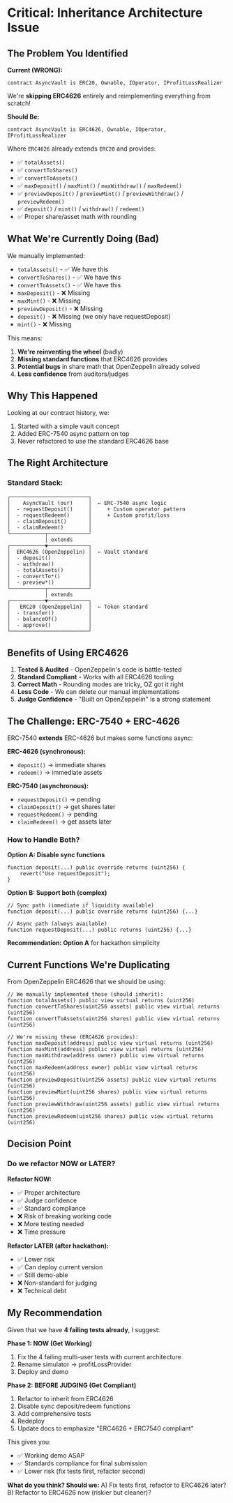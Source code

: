 # Critical: Inheritance Architecture Issue

## The Problem You Identified

**Current (WRONG):**
```solidity
contract AsyncVault is ERC20, Ownable, IOperator, IProfitLossRealizer
```

We're **skipping ERC4626** entirely and reimplementing everything from scratch!

**Should Be:**
```solidity
contract AsyncVault is ERC4626, Ownable, IOperator, IProfitLossRealizer
```

Where `ERC4626` already extends `ERC20` and provides:
- ✅ `totalAssets()`
- ✅ `convertToShares()`  
- ✅ `convertToAssets()`
- ✅ `maxDeposit()` / `maxMint()` / `maxWithdraw()` / `maxRedeem()`
- ✅ `previewDeposit()` / `previewMint()` / `previewWithdraw()` / `previewRedeem()`
- ✅ `deposit()` / `mint()` / `withdraw()` / `redeem()`
- ✅ Proper share/asset math with rounding

## What We're Currently Doing (Bad)

We manually implemented:
- `totalAssets()` - ✅ We have this
- `convertToShares()` - ✅ We have this
- `convertToAssets()` - ✅ We have this
- `maxDeposit()` - ❌ Missing
- `maxMint()` - ❌ Missing
- `previewDeposit()` - ❌ Missing
- `deposit()` - ❌ Missing (we only have requestDeposit)
- `mint()` - ❌ Missing

This means:
1. **We're reinventing the wheel** (badly)
2. **Missing standard functions** that ERC4626 provides
3. **Potential bugs** in share math that OpenZeppelin already solved
4. **Less confidence** from auditors/judges

## Why This Happened

Looking at our contract history, we:
1. Started with a simple vault concept
2. Added ERC-7540 async pattern on top
3. Never refactored to use the standard ERC4626 base

## The Right Architecture

### Standard Stack:
```
┌─────────────────────────┐
│    AsyncVault (our)     │  ← ERC-7540 async logic
│  - requestDeposit()     │     + Custom operator pattern
│  - requestRedeem()      │     + Custom profit/loss
│  - claimDeposit()       │
│  - claimRedeem()        │
└───────────┬─────────────┘
            │ extends
┌───────────▼─────────────┐
│  ERC4626 (OpenZeppelin) │  ← Vault standard
│  - deposit()            │
│  - withdraw()           │
│  - totalAssets()        │
│  - convertTo*()         │
│  - preview*()           │
└───────────┬─────────────┘
            │ extends
┌───────────▼─────────────┐
│   ERC20 (OpenZeppelin)  │  ← Token standard
│  - transfer()           │
│  - balanceOf()          │
│  - approve()            │
└─────────────────────────┘
```

## Benefits of Using ERC4626

1. **Tested & Audited** - OpenZeppelin's code is battle-tested
2. **Standard Compliant** - Works with all ERC4626 tooling
3. **Correct Math** - Rounding modes are tricky, OZ got it right
4. **Less Code** - We can delete our manual implementations
5. **Judge Confidence** - "Built on OpenZeppelin" is a strong statement

## The Challenge: ERC-7540 + ERC-4626

ERC-7540 **extends** ERC-4626 but makes some functions async:

**ERC-4626 (synchronous):**
- `deposit()` → immediate shares
- `redeem()` → immediate assets

**ERC-7540 (asynchronous):**
- `requestDeposit()` → pending
- `claimDeposit()` → get shares later
- `requestRedeem()` → pending  
- `claimRedeem()` → get assets later

### How to Handle Both?

**Option A: Disable sync functions**
```solidity
function deposit(...) public override returns (uint256) {
    revert("Use requestDeposit");
}
```

**Option B: Support both (complex)**
```solidity
// Sync path (immediate if liquidity available)
function deposit(...) public override returns (uint256) {...}

// Async path (always available)
function requestDeposit(...) public returns (uint256) {...}
```

**Recommendation: Option A** for hackathon simplicity

## Current Functions We're Duplicating

From OpenZeppelin ERC4626 that we should be using:

```solidity
// We manually implemented these (should inherit):
function totalAssets() public view virtual returns (uint256)
function convertToShares(uint256 assets) public view virtual returns (uint256)
function convertToAssets(uint256 shares) public view virtual returns (uint256)

// We're missing these (ERC4626 provides):
function maxDeposit(address) public view virtual returns (uint256)
function maxMint(address) public view virtual returns (uint256)
function maxWithdraw(address owner) public view virtual returns (uint256)
function maxRedeem(address owner) public view virtual returns (uint256)
function previewDeposit(uint256 assets) public view virtual returns (uint256)
function previewMint(uint256 shares) public view virtual returns (uint256)
function previewWithdraw(uint256 assets) public view virtual returns (uint256)
function previewRedeem(uint256 shares) public view virtual returns (uint256)
```

## Decision Point

### Do we refactor NOW or LATER?

**Refactor NOW:**
- ✅ Proper architecture
- ✅ Judge confidence  
- ✅ Standard compliance
- ❌ Risk of breaking working code
- ❌ More testing needed
- ❌ Time pressure

**Refactor LATER (after hackathon):**
- ✅ Lower risk
- ✅ Can deploy current version
- ✅ Still demo-able
- ❌ Non-standard for judging
- ❌ Technical debt

## My Recommendation

Given that we have **4 failing tests already**, I suggest:

**Phase 1: NOW (Get Working)**
1. Fix the 4 failing multi-user tests with current architecture
2. Rename simulator → profitLossProvider  
3. Deploy and demo

**Phase 2: BEFORE JUDGING (Get Compliant)**
1. Refactor to inherit from ERC4626
2. Disable sync deposit/redeem functions
3. Add comprehensive tests
4. Redeploy
5. Update docs to emphasize "ERC4626 + ERC7540 compliant"

This gives you:
- ✅ Working demo ASAP
- ✅ Standards compliance for final submission
- ✅ Lower risk (fix tests first, refactor second)

**What do you think? Should we:**
A) Fix tests first, refactor to ERC4626 later?
B) Refactor to ERC4626 now (riskier but cleaner)?

